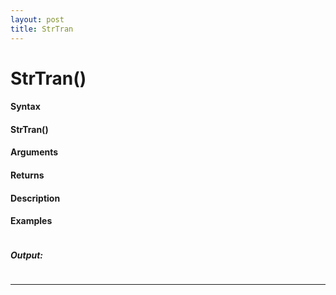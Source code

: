 ```yaml
---
layout: post
title: StrTran
---
```


# StrTran()


#### Syntax

#### StrTran()

#### Arguments

#### Returns

#### Description

#### Examples

```

```

##### Output:

```

```

---
